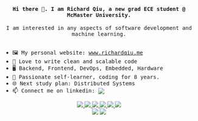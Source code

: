 
 <div align="center" >
<h4><samp>Hi there 👋. I am Richard Qiu, a new grad ECE student @ McMaster University. </samp> </h4> 
<samp>I am interested in any aspects of software development and machine learning. </samp>  <br/> <br/>
</div>

* <samp>🖼️ My personal website: <a href="https://www.richardqiu.me"/>www.richardqiu.me</a></samp>
* <samp>🦋 Love to write clean and scalable code</samp>
* <samp>🖥️ Backend, Frontend, DevOps, Embedded, Hardware</samp>
* <samp>📖 Passionate self-learner, coding for 8 years.</samp>
* <samp>🌐 Next study plan: Distributed Systems</samp>  
* <samp>📫 Connect me on linkedin: <a href="https://www.linkedin.com/in/rruiqiu/">
    <img align="center" src="https://img.shields.io/badge/LinkedIn-Profile-informational?style=social&logo=linkedin&logoColor=blue&label=/in/rui-qiu"/></samp>



<div align="center">
  <img src="https://img.shields.io/badge/Python3-3776AB?style=flat-square&logo=python&logoColor=white" />
  <img src="https://img.shields.io/badge/C++-00599C?style=flat-square&logo=c%2B%2B&logoColor=white" />
  <img src="https://img.shields.io/badge/C-A8B9CC?style=flat-square&logo=c&logoColor=black" />
  <img src="https://img.shields.io/badge/React-61DAFB?style=flat-square&logo=react&logoColor=black" />
  <img src="https://img.shields.io/badge/C%23-239120?style=flat-square&logo=c-sharp&logoColor=white" />
  <img src="https://img.shields.io/badge/.NET-512BD4?style=flat-square&logo=dotnet&logoColor=white" />
</div>

<div align="center" >
  <a>
<img src="https://github-readme-stats-nine-sigma-89.vercel.app/api?username=rruiqiu&theme=tokyonight&hide=contribs,issues" />
  </a>
  <a>
<img src="https://github-readme-stats-nine-sigma-89.vercel.app/api/top-langs/?username=rruiqiu&theme=tokyonight&layout=compact&exclude_repo=FreeRTOS&hide=Makefile,Cmake"/> 
  </a>
</div>




